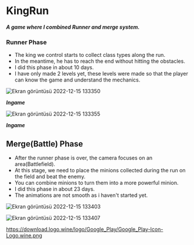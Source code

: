 # KingRun


***A game where I combined Runner and merge system.***

### Runner Phase ###
- The king we control starts to collect class types along the run.
- In the meantime, he has to reach the end without hitting the obstacles.
- I did this phase in about 10 days.
- I have only made 2 levels yet, these levels were made so that the player can know the game and understand the mechanics.

![Ekran görüntüsü 2022-12-15 133350](https://user-images.githubusercontent.com/54476824/207881424-12169e2b-8626-4c3c-b087-68002a8d56e0.png)

***Ingame***

![Ekran görüntüsü 2022-12-15 133355](https://user-images.githubusercontent.com/54476824/207881642-f450b713-a3b9-410b-8123-5f7229836a8e.png)

***Ingame***


## Merge(Battle) Phase ##
- After the runner phase is over, the camera focuses on an area(Battlefield).
- At this stage, we need to place the minions collected during the run on the field and beat the enemy.
- You can combine minions to turn them into a more powerful minion.
- I did this phase in about 23 days.
- The animations are not smooth as i haven't started yet. 
 
![Ekran görüntüsü 2022-12-15 133403](https://user-images.githubusercontent.com/54476824/207881690-8b9436ab-85ab-4fab-a269-f0b9699a1560.png)

![Ekran görüntüsü 2022-12-15 133407](https://user-images.githubusercontent.com/54476824/207881714-04bcde10-c180-4a26-95a0-2c8d72c7eabe.png)

https://download.logo.wine/logo/Google_Play/Google_Play-Icon-Logo.wine.png
